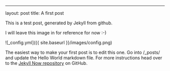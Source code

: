 ---
layout: post
title: A first post

This is a test post, generated by Jekyll from github.

I will leave this image in for reference for now :-)

![_config.yml]({{ site.baseurl }}/images/config.png)

The easiest way to make your first post is to edit this one. Go into /_posts/ and update the Hello World markdown file. For more instructions head over to the [Jekyll Now repository](https://github.com/barryclark/jekyll-now) on GitHub.
